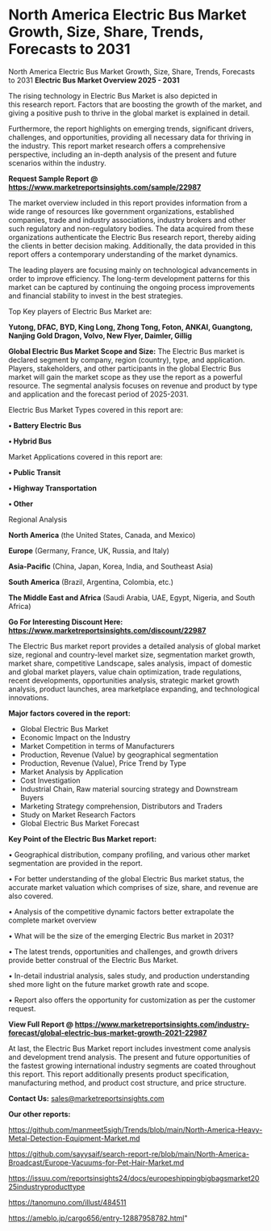 # North America Electric Bus Market Growth, Size, Share, Trends, Forecasts to 2031
North America Electric Bus Market Growth, Size, Share, Trends, Forecasts to 2031
<Strong> Electric Bus Market Overview 2025 - 2031</strong>

The rising technology in Electric Bus Market is also depicted in this research report. Factors that are boosting the growth of the market, and giving a positive push to thrive in the global market is explained in detail.

Furthermore, the report highlights on emerging trends, significant drivers, challenges, and opportunities, providing all necessary data for thriving in the industry. This report market research offers a comprehensive perspective, including an in-depth analysis of the present and future scenarios within the industry.

<strong>Request Sample Report @ <a href=https://www.marketreportsinsights.com/sample/22987>https://www.marketreportsinsights.com/sample/22987</a></strong>

The market overview included in this report provides information from a wide range of resources like government organizations, established companies, trade and industry associations, industry brokers and other such regulatory and non-regulatory bodies. The data acquired from these organizations authenticate the Electric Bus research report, thereby aiding the clients in better decision making. Additionally, the data provided in this report offers a contemporary understanding of the market dynamics.

The leading players are focusing mainly on technological advancements in order to improve efficiency. The long-term development patterns for this market can be captured by continuing the ongoing process improvements and financial stability to invest in the best strategies.

Top Key players of Electric Bus Market are:

<strong>Yutong, DFAC, BYD, King Long, Zhong Tong, Foton, ANKAI, Guangtong, Nanjing Gold Dragon, Volvo, New Flyer, Daimler, Gillig</strong>

<strong><b>Global Electric Bus Market Scope and Size:</b></strong>
The Electric Bus market is declared segment by company, region (country), type, and application. Players, stakeholders, and other participants in the global Electric Bus market will gain the market scope as they use the report as a powerful resource. The segmental analysis focuses on revenue and product by type and application and the forecast period of 2025-2031.

Electric Bus Market Types covered in this report are:

<strong>• Battery Electric Bus

• Hybrid Bus</strong>

Market Applications covered in this report are:

<strong>• Public Transit

• Highway Transportation

• Other</strong> 

Regional Analysis

<strong>North America</strong> (the United States, Canada, and Mexico)

<strong>Europe</strong> (Germany, France, UK, Russia, and Italy)

<strong>Asia-Pacific</strong> (China, Japan, Korea, India, and Southeast Asia)

<strong>South America</strong> (Brazil, Argentina, Colombia, etc.)

<strong>The Middle East and Africa</strong> (Saudi Arabia, UAE, Egypt, Nigeria, and South Africa)

<strong>Go For Interesting Discount Here: <a href=https://www.marketreportsinsights.com/discount/22987>https://www.marketreportsinsights.com/discount/22987</a></strong>

The Electric Bus market report provides a detailed analysis of global market size, regional and country-level market size, segmentation market growth, market share, competitive Landscape, sales analysis, impact of domestic and global market players, value chain optimization, trade regulations, recent developments, opportunities analysis, strategic market growth analysis, product launches, area marketplace expanding, and technological innovations.

<strong><b>Major factors covered in the report:</b></strong>
<ul>
  <li>Global Electric Bus Market </li>
  <li>Economic Impact on the Industry</li>
  <li>Market Competition in terms of Manufacturers</li>
  <li>Production, Revenue (Value) by geographical segmentation</li>
  <li>Production, Revenue (Value), Price Trend by Type</li>
  <li>Market Analysis by Application</li>
  <li>Cost Investigation</li>
  <li>Industrial Chain, Raw material sourcing strategy and Downstream Buyers</li>
  <li>Marketing Strategy comprehension, Distributors and Traders</li>
  <li>Study on Market Research Factors</li>
  <li>Global Electric Bus Market Forecast</li>
</ul>

<strong><b>Key Point of the Electric Bus Market report:</b></strong>

• Geographical distribution, company profiling, and various other market segmentation are provided in the report.

• For better understanding of the global Electric Bus market status, the accurate market valuation which comprises of size, share, and revenue are also covered.

• Analysis of the competitive dynamic factors better extrapolate the complete market overview

• What will be the size of the emerging Electric Bus market in 2031?

• The latest trends, opportunities and challenges, and growth drivers provide better construal of the Electric Bus Market.

• In-detail industrial analysis, sales study, and production understanding shed more light on the future market growth rate and scope.

• Report also offers the opportunity for customization as per the customer request.

<strong><b>View Full Report @ <a href=https://www.marketreportsinsights.com/industry-forecast/global-electric-bus-market-growth-2021-22987>https://www.marketreportsinsights.com/industry-forecast/global-electric-bus-market-growth-2021-22987</a></b></strong>


At last, the Electric Bus Market report includes investment come analysis and development trend analysis. The present and future opportunities of the fastest growing international industry segments are coated throughout this report. This report additionally presents product specification, manufacturing method, and product cost structure, and price structure.

<strong>Contact Us:</strong>
sales@marketreportsinsights.com

<strong>Our other reports:</strong>

<a href=https://github.com/manmeet5sigh/Trends/blob/main/North-America-Heavy-Metal-Detection-Equipment-Market.md>https://github.com/manmeet5sigh/Trends/blob/main/North-America-Heavy-Metal-Detection-Equipment-Market.md</a>

<a href=https://github.com/sayysaif/search-report-re/blob/main/North-America-Broadcast/Europe-Vacuums-for-Pet-Hair-Market.md>https://github.com/sayysaif/search-report-re/blob/main/North-America-Broadcast/Europe-Vacuums-for-Pet-Hair-Market.md</a>

<a href=https://issuu.com/reportsinsights24/docs/europeshippingbigbagsmarket2025industryproducttype>https://issuu.com/reportsinsights24/docs/europeshippingbigbagsmarket2025industryproducttype</a>

<a href=https://tanomuno.com/illust/484511>https://tanomuno.com/illust/484511</a>

<a href=https://ameblo.jp/cargo656/entry-12887958782.html>https://ameblo.jp/cargo656/entry-12887958782.html</a>"
